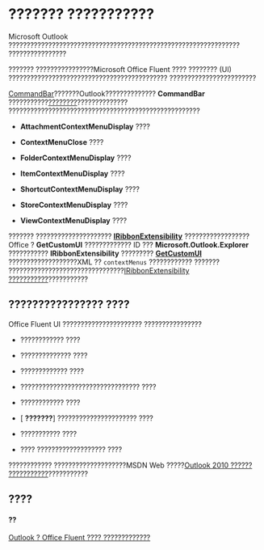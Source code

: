 
# ??????? ???????????

Microsoft Outlook ???????????????????????????????????????????????????????????????? ????????????????

??????? ????????????????Microsoft Office Fluent ???? ???????? (UI) ???????????????????????????????????????????? ????????????????????????

[CommandBar](http://msdn.microsoft.com/library/78603954-40aa-64cb-c407-2e0820d65231%28Office.15%29.aspx)???????Outlook??????????????  **CommandBar** ???????????[????????](797003e7-ecd1-eccb-eaaf-32d6ddde8348.md)?????????????? ?????????????????????????????????????????????????????


-  **AttachmentContextMenuDisplay** ????
    
-  **ContextMenuClose** ????
    
-  **FolderContextMenuDisplay** ????
    
-  **ItemContextMenuDisplay** ????
    
-  **ShortcutContextMenuDisplay** ????
    
-  **StoreContextMenuDisplay** ????
    
-  **ViewContextMenuDisplay** ????
    

??????? ?????????????????????  **[IRibbonExtensibility](http://msdn.microsoft.com/library/b27a7576-b6f5-031e-e307-78ef5f8507e0%28Office.15%29.aspx)** ??????????????????Office ? **GetCustomUI** ????????????? ID ??? **Microsoft.Outlook.Explorer** ??????????? **IRibbonExtensibility** ????????? **[GetCustomUI](http://msdn.microsoft.com/library/a0106415-999e-94da-379c-70fb7aa6119f%28Office.15%29.aspx)** ???????????????????XML ?? `contextMenus` ???????????? ??????? ????????????????????????????????[IRibbonExtensibility ???????????](ad798afe-b3a9-4d03-86b3-b1226d9b55c8.md)???????????

## ???????????????? ????

Office Fluent UI ?????????????????????? ????????????????


- ???????????? ????
    
- ?????????????? ????
    
- ????????????? ????
    
- ????????????????????????????????? ????
    
- ???????????? ????
    
- [ **???????**] ?????????????????????? ????
    
- ??????????? ????
    
- ???? ??????????????????? ????
    
???????????? ????????????????????MSDN Web ?????[Outlook 2010 ?????? ???????????](http://msdn.microsoft.com/ja-jp/library/ee692172%28office.14%29.aspx)???????????


## ????


#### ??


[Outlook ? Office Fluent ???? ?????????????](8496c52e-1f9d-16ef-2fd8-c1bca1a96816.md)